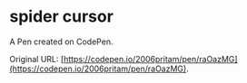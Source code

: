 # spider cursor

A Pen created on CodePen.

Original URL: [https://codepen.io/2006pritam/pen/raOazMG](https://codepen.io/2006pritam/pen/raOazMG).


